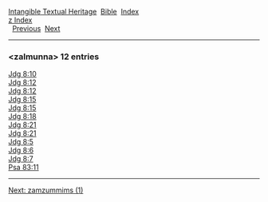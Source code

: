 [Intangible Textual Heritage](../../index)  [Bible](../index) 
[Index](index)   
[z Index](_z_)  
  [Previous](c12718)  [Next](c12720) 

------------------------------------------------------------------------

### &lt;zalmunna&gt; 12 entries

[Jdg 8:10](../kjv/jdg008.htm#010)  
[Jdg 8:12](../kjv/jdg008.htm#012)  
[Jdg 8:12](../kjv/jdg008.htm#012)  
[Jdg 8:15](../kjv/jdg008.htm#015)  
[Jdg 8:15](../kjv/jdg008.htm#015)  
[Jdg 8:18](../kjv/jdg008.htm#018)  
[Jdg 8:21](../kjv/jdg008.htm#021)  
[Jdg 8:21](../kjv/jdg008.htm#021)  
[Jdg 8:5](../kjv/jdg008.htm#005)  
[Jdg 8:6](../kjv/jdg008.htm#006)  
[Jdg 8:7](../kjv/jdg008.htm#007)  
[Psa 83:11](../kjv/psa083.htm#011)  

------------------------------------------------------------------------

[Next: zamzummims (1)](c12720)
